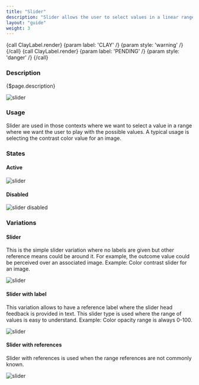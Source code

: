 ```yaml
---
title: "Slider"
description: "Slider allows the user to select values in a linear range of values."
layout: "guide"
weight: 3
---
```

{call ClayLabel.render}
	{param label: 'CLAY' /}
    {param style: 'warning' /}
{/call}
{call ClayLabel.render}
	{param label: 'PENDING' /}
    {param style: 'danger' /}
{/call}

### Description

{$page.description}

![slider](../../../images/Slider.png)

### Usage

Slider are used in those contexts where we want to select a value in a range where we want the user to play with the possible values. A typical usage is selecting the contrast color value for an image.

### States

#### Active
![slider](../../../images/Slider.png)

#### Disabled
![slider disabled](../../../images/SliderDisabled.png)

### Variations

#### Slider
This is the simple slider variation where no labels are given but other reference means could be around it. For example, the outcome value could be perceived over an associated image. Example: Color contrast slider for an image.

![slider](../../../images/Slider.png)

#### Slider with label
This variation allows to have a reference label where the slider head feedback is provided in text. This slider type is used where the range of values is easy to understand. Example: Color opacity range is always 0-100.

![slider](../../../images/SliderLabel.png)

#### Slider with references
Slider with references is used when the range references are not commonly known. 

![slider](../../../images/SliderReferences.png)
